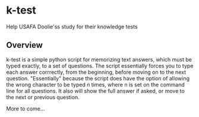 # k-test
Help USAFA Doolie'ss study for their knowledge tests

## Overview
k-test is a simple python script for memorizing text answers, which must be typed exactly, to a set of questions.  The script essentially forces you to type each answer corrrectly, from the beginning, before moving on to the next question.  "Essentially" because the script does have the option of allowing the wrong character to be typed n times, where n is set on the command line for all questions.  It also will show the full answer if asked, or move to the next or previous question.

More to come...
